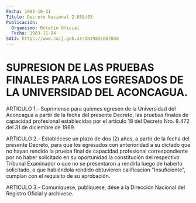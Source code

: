 ```yaml
---
Fecha: 1983-10-31
Título: Decreto Nacional 2.858/83
Publicación:
  Organismo: Boletín Oficial
  Fecha: 1983-11-04
SAIJ: https://www.saij.gob.ar/DN19831002858
---
```

# SUPRESION DE LAS PRUEBAS FINALES PARA LOS EGRESADOS DE LA UNIVERSIDAD DEL ACONCAGUA.

<a id="1"></a>
ARTICULO  1.- Suprímense para quienes egresen de la Universidad del Aconcagua a  partir  de  la fecha del presente Decreto, las pruebas finales de capacidad profesional  establecidas  por  el artículo 18 del Decreto Nro. 8.472 del 31 de diciembre de 1969.

<a id="2"></a>
ARTICULO  2.-  Establécese un plazo de dos (2) años, a partir de la fecha del presente Decreto, para que los egresados con anterioridad a su  dictado  que no hayan rendido la prueba final de capacidad profesional correspondiente  por  no  haber solicitado en su  oportunidad la constitución del respectivo Tribunal  Examinador o que  no  se presentaron a rendirla luego de haberlo solicitado, o que  habiéndola  rendido  obtuvieron  calificación  "Insuficiente", cumplan con el requisito de su aprobación.

<a id="3"></a>
ARTICULO  3.- Comuníquese, publíquese, dése a la Dirección Nacional del Registro Oficial y archívese.